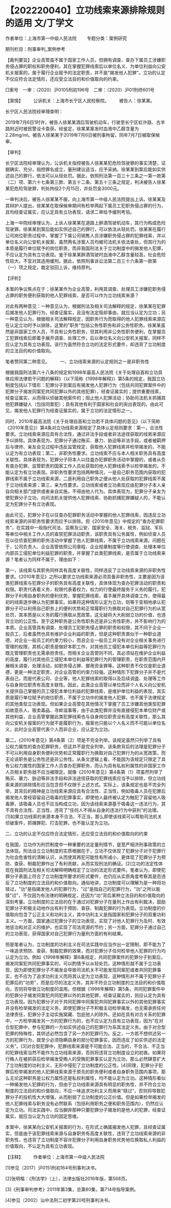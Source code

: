 # 【202220040】立功线索来源排除规则的适用 文/丁学文

作者单位：上海市第一中级人民法院 　　专题分类：案例研究

期刊栏目：刑事审判_案例参考

【裁判要旨】企业高管虽不属于国家工作人员，但拥有调查、查办下属员工涉嫌职务侵占罪的职权和职务便利，其在掌握犯罪线索后以单位名义、为单位利益向公安机关报案的，属于履行企业赋予的法定职责，并不是"揭发他人犯罪"。立功的认定不仅应符合法定情形，还应受立法目的和价值取向的约束。

□案号　一审：（2020）沪0105刑初196号　二审：（2020）沪01刑终601号

【案情】 　　公诉机关：上海市长宁区人民检察院。 　　被告人：徐某某。

长宁区人民法院经审理查明：

2019年7月6日1时许，被告人徐某某酒后驾驶机动车，行驶至长宁区虹许路、古羊路附近时被民警设卡查获。经鉴定，徐某某案发时血液中乙醇含量为2.28mg/ml。被告人徐某某于2019年7月6日被刑事拘留，同年7月7日被取保候审。

【审判】

长宁区法院经审理认为，公诉机关指控被告人徐某某犯危险驾驶罪的事实清楚，证据确实、充分，指控罪名成立，量刑建议适当，应予采纳。徐某某到案后能如实供述自己的罪行，依法可以从轻处罚。据此，依照刑法第一百三十三条之一第一款第（二）项、第六十七条第三款、第五十二条、第五十三条之规定，判决被告人徐某某犯危险驾驶罪，判处拘役2个月15日，并处罚金3000元。

一审判决后，被告人徐某某不服，向上海市第一中级人民法院提出上诉。徐某某及其辩护人提出，徐某某在取保候审期间有检举两起下属员工犯职务侵占罪的行为，且均经查证属实，应认定具有立功表现，请求二审给予缓刑考验。

上海一中院经审理认为，上诉人徐某某在道路上醉酒驾驶机动车，其行为构成危险驾驶罪。徐某某到案后能如实供述自己的罪行，可以依法从轻处罚。徐某某在履行公司岗位职责过程中，掌握了下属公司销售人员涉嫌职务侵占罪的犯罪线索，并以单位名义向公安机关报案，虽然两名涉案人员均被司法机关依法查处，但其行为的本质是履行单位赋予的岗位职责，而非我国刑法关于立功制度中的揭发他人犯罪，不应认定为具有立功表现。鉴于徐某某醉酒驾驶时血液中乙醇含量较高，社会危险性较大，不宜对其适用缓刑。据此，依照刑事诉讼法第二百三十六条第一款第（一）项之规定，裁定驳回上诉，维持原判。

【评析】

本案的争议焦点在于：徐某某作为企业高管，利用其调查、处理员工涉嫌犯职务侵占罪的职务便利获取的他人犯罪线索，是否可以作为立功线索来源？

对此有两种意见：一种意见认为，根据刑法及相关司法解释的规定，徐某某在犯罪后揭发他人犯罪行为，经查证属实，且没有法定阻却事由，就应当认定为立功；另一种意见认为，根据相关司法解释规定，因职务行为而取得的他人犯罪线索来源应在认定立功时予以排除，这里的"职务"包括公务性职务和非公务性职务。徐某某虽然是非国家工作人员，不具有公务性职务，但其利用非公务性职务便利，在掌握员工犯罪线索后即着手展开调查、处理工作，后以单位名义向公安机关报案，同样不应认定为具有立功表现。该行为虽然符合立功的法定形式要件，却违背了立功制度的立法目的和价值取向。

笔者赞同第二种意见。 　　一、立功线索来源的认定规则之一是非职务性

根据我国刑法第六十八条的规定和1998年最高人民法院《关于处理自首和立功具体应用法律若干问题的解释》（以下简称《1998年解释》）第5条的规定，我国立功制度包括以下情形：犯罪分子到案后有揭发他人犯罪行为（包括共同犯罪案件中的犯罪分子揭发同案犯共同犯罪以外的其他犯罪），经查证属实的；提供重要线索，经查证属实，从而得以侦破其他案件的；阻止他人犯罪活动；协助司法机关抓捕其他犯罪嫌疑人（包括同案犯）；具有其他有利于国家和社会的突出表现的。由此可见，揭发他人犯罪行为经查证属实的，属于立功的法定情形之一。

同时，2010年最高法院《关于处理自首和立功若干具体问题的意见》（以下简称《2010年意见》）第4条对立功线索来源规定了具体认定规则要求：第一，合法性要求。立功线索来源应具有合法性，通过非法手段或者非法途径获取的线索来源应予以排除。具体表现为，犯罪分子通过贿买、暴力、胁迫等非法手段，或者被羁押后与律师、亲友会见过程中违反监管规定，获取他人犯罪线索并检举揭发的，不能认定为有立功表现；第二，非职务性要求。立功线索不应与本人相关职务具有高度关联性。具体表现为，犯罪分子将本人以往査办犯罪职务活动中掌握的，或者从负有查办犯罪、监管职责的国家工作人员处获取的他人犯罪线索予以检举揭发的，不能认定为有立功表现。非职务性要求包括两种情况，一是自己职务范围内获取的犯罪线索不属于立功线索来源，二是利用自己职务之便从他人处获取的犯罪线索不属于立功线索来源；第三，亲为性要求。立功线索或者立功表现应由犯罪分子本人亲自向相关部门提供或者亲自实施，不得由他人代为。具体表现为，犯罪分子亲友为使犯罪分子立功，向司法机关提供他人犯罪线索、协助抓捕犯罪嫌疑人的，不能认定为犯罪分子有立功表现。

由此可见，犯罪分子在以往查办犯罪职务活动中掌握的他人犯罪线索，因违反立功线索来源的非职务性要求而应予以排除。但《2010年意见》中规定的"查办犯罪职务"，在实践中一般指代司法、监察及公安、国家安全、海关、税务、监狱、军队等单位中相关工作人员的查禁犯罪活动职责，该职责具有公务属性，例如侦查人员在以往侦查犯罪的职务活动中掌握了他人犯罪线索，不属于立功线索来源。问题在于，公司负责人、企业高管依照公司章程、企业规章制度等行使调查、处理本单位内部员工侵犯单位利益犯罪的职责，并掌握了此类犯罪线索，是否属于立功线索来源？笔者认为同样不属于，理由如下：

第一，该线索与其职务同样具有高度关联性，同样违反了立功线索来源的非职务性要求。《2010年意见》之所以要求立功线索来源必须具备非职务性，主要是因为该类犯罪线索与犯罪分子的职务具有高度关联性，具体体现为查办犯罪活动的职责和权限。职责代表着义务，权限代表着权力，权力的行使最终服务于义务的履行。犯罪分子利用自身职务的便利优势，掌握犯罪线索，着手展开具体调查工作，使得最初的线索逐步确认为犯罪事实。如果将这种情形认定为立功，则等于变相地承认犯罪分子可以利用自己职务上的便利优势和正常履职行为换取对自己犯罪行为的从宽处罚，其本质是以义务的履行换取从宽政策，这无疑将大大削弱立功的价值，也违背立功的公正性。至于这种职务是公务性职务还是非公务性职务，并不影响行为的本质。企业高管具有调查、处理员工犯职务侵占罪的职责和权限，其不同于企业一般员工，后者虽然也具有维护企业利益的职责，但是这种职责类似于一种职业道德，对企业一般员工的约束力较小，而且企业一般员工并没有对企业相关事务进行管理的权限，其核心职责是做好本职工作，对其他员工侵犯本单位利益等犯罪行为既无管理职责也无需承担责任。而相关企业高管则不同，其必须站在维护企业利益的高度，履行对其他员工侵犯本单位利益等犯罪行为的管理职责，在职责范围内开展相关调查、处理活动，如职务侵占罪、挪用资金罪等。这种职责不仅仅是职业道德，更是一种法定职责，对企业高管的约束力较强。这种情形下犯罪分子并不是代表自己，而是代表公司、企业等，他人犯罪线索的取得以及后续调査、处理等工作与自身岗位职责有高度关联性。因此，此类企业高管以单位而非个人名义向公安机关提供自己掌握的员工侵犯本单位利益的犯罪线索，是维护单位利益的表现，其实质是履行单位赋予的岗位职责，不属于立功中的揭发他人犯罪，也不属于法律规定的其他类型立功表现。但如果企业高管在其他情况下掌握了员工涉嫌其他类型犯罪如故意杀人、贩卖毒品、寻衅滋事等，由于此类犯罪并没有直接侵犯本单位财产或其他利益，企业高管掌握此类犯罪线索也与自身岗位职责没有高度关联性，那么其向公安机关报案的行为就不是履职行为，报案也只能以个人名义而不可能以单位名义，此时企业高管代表个人而非企业，应认定为立功。

第二，《2010年意见》第4条第（2）项是不完全列举。该规定虽然只列举了具有公权力属性的查办犯罪职务，但这并不是完全列举。该条款背后的法理是犯罪分子不可以利用自身职务便利优势和正常履职行为换取对自己犯罪行为的从宽政策，而无论该职务是公务性还是非公务性。从条文逻辑上看，不能因为该规定只限定了具有公权力属性的国家工作人员查办犯罪职务，而认为具有私权利属性的非国家工作人员相关职务就不应当被限定。就像《2010年意见》第4条第（1）项虽然列举了贿买、暴力、胁迫等非法手段和非法途径获取的犯罪线索应当予以排除，但立功线索来源的排除情形应当包含但不仅限于上述方式。实际上，该条规定也是不完全列举，其背后的精神是立功线索来源应具有合法性、正当性，例如吸毒人员在犯罪后揭发他人曾经容留自己吸毒的犯罪事实，即使他人最终被认定为触犯了容留他人吸毒罪，该吸毒人员也不应当构成立功，因为该线索来源基于吸毒这一违法行为，其不具有合法性、正当性，违背了"任何人不得从自身的违法行为中获利"的法理。\[1\]如果立功线索的来源本身不合法、不正当，那么即使该线索可以帮助司法机关侦破案件，抓捕罪犯、打击犯罪，也不能认定为立功。

二、立功的认定不仅应符合法定情形，还应受立法目的和价值取向的约束

在我国，立功作为刑罚制度中一种重要的法定量刑情节，是宽严相济刑事政策的立法体现。刑法设立立功制度的实质根据在于，立功不仅体现了犯罪分子对于犯罪行为社会危害性的清晰认识，从而使其再犯可能性有所减小，更体现了犯罪分子为预防、查获、制裁犯罪作出了有利贡献，从而实现刑法的确证。\[2\]立功的法定性体现在我国刑法及相关司法解释明确规定了立功的法定形式要件。笔者认为，即使犯罪分子表面上符合了立功制度所要求的形式要件，也仍应从实质角度考察其是否违反了立功制度的立法目的和价值取向。通俗地讲，立功制度可以理解为是一种将功赎过，"功"是指揭发他人的犯罪行为，"过"是指自己的犯罪行为，"功"之所以能赎"过"，不仅因为有法律的明确规定，还因为"功"背后某种立法目的和价值取向的深刻考量。立功制度的立法目的在于通过对犯罪分子在量刑上作出有利裁决，鼓励犯罪分子积极主动地作出有利于预防、查获、制裁犯罪的行为表现。立功制度的价值取向包含了公正主义和功利主义，其中功利主义是指国家和犯罪分子的双重功利主义。一方面，国家通过犯罪分子的立功表现，实现了对他人犯罪行为及时、有效地惩治和对正义的维护，也实现了司法资源的节约；另一方面，犯罪分子通过自己的立功表现，获得国家对自己犯罪行为量刑方面的有利结果。

但是笔者认为，立功制度的功利主义在司法实践中应当作出一定限制，即不能为了一味追求预防、查获、制裁犯罪的效果，而对犯罪分子任何检举他人犯罪的行为均认定为立功。例如《1998年解释》第6条规定，共同犯罪案件的犯罪分子到案后，揭发同案犯共同犯罪事实的，可以酌情予以从轻处罚。这种情形就不属于立功表现，因为即使犯罪分子不揭发会导致司法机关不可能发现同案犯或者共同犯罪事实，也不应为了追求功利主义而将其认定为立功表现，这种情形并不属于犯罪分子犯罪后的"功劳"，而是应尽的法定义务，其并不符合立功制度的立法目的和价值取向，否则将导致立功制度的滥用。但根据《1998年解释》第5条，共同犯罪案件中的犯罪分子揭发同案犯共同犯罪以外的其他犯罪，经查证属实的，则应认定为具有立功表现。因为犯罪分子对于共同犯罪中同案犯共同犯罪事实以外的其他犯罪事实并没有检举揭发的法定义务，即使犯罪分子不积极主动检举揭发，也无需承担任何法律责任，犯罪分子主动实施窝藏、包庇他人的除外。还如在具有对合关系的犯罪中，一方检举揭发另一方的犯罪行为的，也不应认定为具有立功表现，因为"在对合型犯罪中，参与犯罪的一方如实供述自己的犯罪行为系其法定义务。由于对合型犯罪的特殊性，其供述必然包含了另一方的犯罪行为。反之，一方若不想供述另一方的犯罪行为，就至少必须隐瞒自身的部分犯罪事实，因而违反了如实供述的法定义务"。\[3\]对合型犯罪中，犯罪线索来源是不可能合法、正当的，不合法、不正当的犯罪线索当然不能作为立功线索来源，否则将违背立功制度设立的初衷。如果将行贿人在被抓获后检举揭发受贿人的受贿犯罪事实认定为立功，那么必然肆意扩大了立功制度的功利主义，无形中侵犯了立功制度的公正性。\[4\]同理，犯罪分子犯罪后检举揭发的他人犯罪线索来源于原先的职务便利或者自身职务范围内事项，那么无论这种职务是公权力属性还是私权利属性，均不能认定为立功。这种情形看似一种揭发他人犯罪的行为，但由于立功线索来源具有明显的职务性，并不符合立功制度的立法目的和价值取向，不应一味追求功利主义而用来"赎过"，否则将导致犯罪分子的投机性大大增强，从而削弱了立功制度的公正价值。但是如果检举揭发的他人犯罪线索与职务没有必然联系（包括利用职务之便和职务范围内），仍然应认定为立功。司法实践中，应当摒弃那种只要犯罪分子揭发的是他人的犯罪，经查证属实，就应当认定为立功的固定思维。

本案中，徐某某向公安机关报案的行为，在形式上确属揭发他人犯罪，且经查证属实，但是由于该犯罪线索来源与自身职务有高度关联性，违背了立功线索来源的非职务性，也违背了立功制度不容许犯罪分子利用自身职务优势地位换取私人利益的价值取向，不认定为具有立功表现。

【注释】 　　作者单位：上海市第一中级人民法院

\[1\]参见（2017）沪0151刑初164号刑事判决书。

\[2\]张明楷：《刑法学》（上），法律出版社2016年版，第568页。

\[3\]《刑事审判参考》2011年第3集，总第80集，第714号指导案例。

\[4\]参见（2002）汕中法刑二初字第20号刑事判决书。